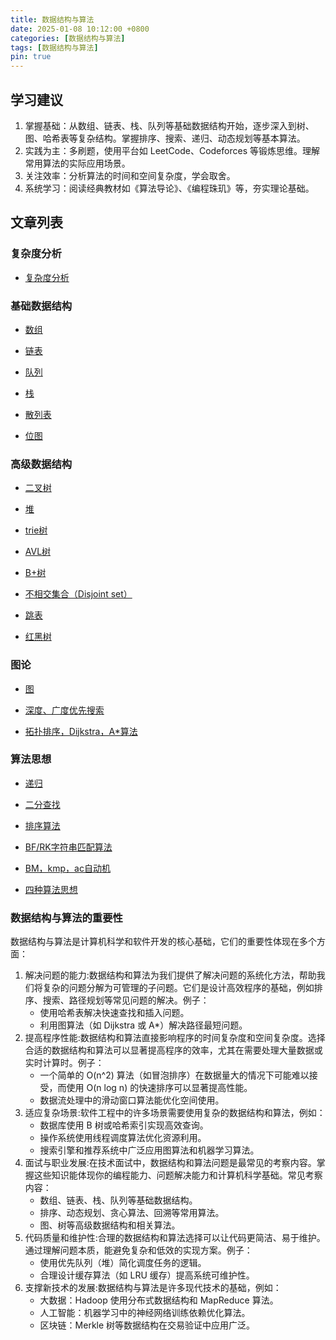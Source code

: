 ```yaml
---
title: 数据结构与算法
date: 2025-01-08 10:12:00 +0800
categories: [数据结构与算法]
tags: [数据结构与算法]
pin: true
---
```



## 学习建议

1. 掌握基础：从数组、链表、栈、队列等基础数据结构开始，逐步深入到树、图、哈希表等复杂结构。掌握排序、搜索、递归、动态规划等基本算法。
2. 实践为主：多刷题，使用平台如 LeetCode、Codeforces 等锻炼思维。理解常用算法的实际应用场景。
3. 关注效率：分析算法的时间和空间复杂度，学会取舍。
4. 系统学习：阅读经典教材如《算法导论》、《编程珠玑》等，夯实理论基础。

## 文章列表

### 复杂度分析

- [复杂度分析](https://jasonbourne723.github.io/posts/complexity/)

### 基础数据结构

- [数组](https://jasonbourne723.github.io/posts/array/)

- [链表](https://jasonbourne723.github.io/posts/link-list/)

- [队列](https://jasonbourne723.github.io/posts/queue/)

- [栈](https://jasonbourne723.github.io/posts/stack/)

- [散列表](https://jasonbourne723.github.io/posts/hash-table/)

- [位图](https://jasonbourne723.github.io/posts/bit-map/)

### 高级数据结构

- [二叉树](https://jasonbourne723.github.io/posts/binary-tree/)

- [堆](https://jasonbourne723.github.io/posts/heap/)

- [trie树](https://jasonbourne723.github.io/posts/trie/)

- [AVL树](https://jasonbourne723.github.io/posts/avl-tree/)

- [B+树](https://jasonbourne723.github.io/posts/b+tree/)

- [不相交集合（Disjoint set）](https://jasonbourne723.github.io/posts/disjoint-set/)

- [跳表](https://jasonbourne723.github.io/posts/skip-list/)

- [红黑树](https://jasonbourne723.github.io/posts/red-black-tree/)

### 图论

- [图](https://jasonbourne723.github.io/posts/graph/)

- [深度、广度优先搜索](https://jasonbourne723.github.io/posts/deep-search/)

- [拓扑排序，Dijkstra，A*算法](https://jasonbourne723.github.io/posts/dijkstra/)

### 算法思想

- [递归](https://jasonbourne723.github.io/posts/recursion/)

- [二分查找](https://jasonbourne723.github.io/posts/binary-search/)

- [排序算法](https://jasonbourne723.github.io/posts/insert-merge-sort)

- [BF/RK字符串匹配算法](https://jasonbourne723.github.io/posts/bf-rk/)

- [BM，kmp，ac自动机](https://jasonbourne723.github.io/posts/bm-kmp/)

- [四种算法思想](https://jasonbourne723.github.io/posts/algorithm-thinking/)


### 数据结构与算法的重要性

数据结构与算法是计算机科学和软件开发的核心基础，它们的重要性体现在多个方面：

1. 解决问题的能力:数据结构和算法为我们提供了解决问题的系统化方法，帮助我们将复杂的问题分解为可管理的子问题。它们是设计高效程序的基础，例如排序、搜索、路径规划等常见问题的解决。例子：
	- 使用哈希表解决快速查找和插入问题。
	- 利用图算法（如 Dijkstra 或 A*）解决路径最短问题。
2. 提高程序性能:数据结构和算法直接影响程序的时间复杂度和空间复杂度。选择合适的数据结构和算法可以显著提高程序的效率，尤其在需要处理大量数据或实时计算时。例子：
	- 一个简单的 O(n^2) 算法（如冒泡排序）在数据量大的情况下可能难以接受，而使用 O(n log n) 的快速排序可以显著提高性能。
	- 数据流处理中的滑动窗口算法能优化空间使用。
3. 适应复杂场景:软件工程中的许多场景需要使用复杂的数据结构和算法，例如：
	- 数据库使用 B 树或哈希索引实现高效查询。
	- 操作系统使用线程调度算法优化资源利用。
	- 搜索引擎和推荐系统中广泛应用图算法和机器学习算法。
4. 面试与职业发展:在技术面试中，数据结构和算法问题是最常见的考察内容。掌握这些知识能体现你的编程能力、问题解决能力和计算机科学基础。常见考察内容：
	- 数组、链表、栈、队列等基础数据结构。
	- 排序、动态规划、贪心算法、回溯等常用算法。
	- 图、树等高级数据结构和相关算法。
5. 代码质量和维护性:合理的数据结构和算法选择可以让代码更简洁、易于维护。通过理解问题本质，能避免复杂和低效的实现方案。例子：
	- 使用优先队列（堆）简化调度任务的逻辑。
	- 合理设计缓存算法（如 LRU 缓存）提高系统可维护性。
6. 支撑新技术的发展:数据结构与算法是许多现代技术的基础，例如：
	- 大数据：Hadoop 使用分布式数据结构和 MapReduce 算法。
	- 人工智能：机器学习中的神经网络训练依赖优化算法。
	- 区块链：Merkle 树等数据结构在交易验证中应用广泛。

